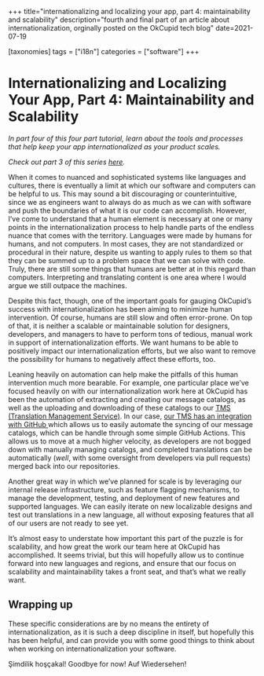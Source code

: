 +++
title="internationalizing and localizing your app, part 4: maintainability and scalability"
description="fourth and final part of an article about internationalization, orginally posted on the OkCupid tech blog"
date=2021-07-19

[taxonomies]
tags = ["i18n"]
categories = ["software"]
+++
# Internationalizing and Localizing Your App, Part 4: Maintainability and Scalability

*In part four of this four part tutorial, learn about the tools and processes that help keep your app internationalized as your product scales.*

*Check out part 3 of this series [here](https://tech.okcupid.com/internationalizing-and-localizing-your-app-part-3-technical-challenges-8d91b6cb9125).*

When it comes to nuanced and sophisticated systems like languages and cultures, there is eventually a limit at which our software and computers can be helpful to us. This may sound a bit discouraging or counterintuitive, since we as engineers want to always do as much as we can with software and push the boundaries of what it is our code can accomplish. However, I’ve come to understand that a human element is necessary at one or many points in the internationalization process to help handle parts of the endless nuance that comes with the territory. Languages were made by humans for humans, and not computers. In most cases, they are not standardized or procedural in their nature, despite us wanting to apply rules to them so that they can be summed up to a problem space that we can solve with code. Truly, there are still some things that humans are better at in this regard than computers. Interpreting and translating content is one area where I would argue we still outpace the machines.

Despite this fact, though, one of the important goals for gauging OkCupid’s success with internationalization has been aiming to minimize human intervention. Of course, humans are still slow and often error-prone. On top of that, it is neither a scalable or maintainable solution for designers, developers, and managers to have to perform tons of tedious, manual work in support of internationalization efforts. We want humans to be able to positively impact our internationalization efforts, but we also want to remove the possibility for humans to negatively affect these efforts, too.

Leaning heavily on automation can help make the pitfalls of this human intervention much more bearable. For example, one particular place we’ve focused heavily on with our internationalization work here at OkCupid has been the automation of extracting and creating our message catalogs, as well as the uploading and downloading of these catalogs to our [TMS (Translation Management Service)](https://en.wikipedia.org/wiki/Translation_management_system). In our case, [our TMS has an integration with GitHub ](https://lokalise.com/product/integrations/source-code/github)which allows us to easily automate the syncing of our message catalogs, which can be handle through some simple GitHub Actions. This allows us to move at a much higher velocity, as developers are not bogged down with manually managing catalogs, and completed translations can be automatically (*well*, with some oversight from developers via pull requests) merged back into our repositories.

Another great way in which we’ve planned for scale is by leveraging our internal release infrastructure, such as feature flagging mechanisms, to manage the development, testing, and deployment of new features and supported languages. We can easily iterate on new localizable designs and test out translations in a new language, all without exposing features that all of our users are not ready to see yet.

It’s almost easy to understate how important this part of the puzzle is for scalability, and how great the work our team here at OkCupid has accomplished. It seems trivial, but this will hopefully allow us to continue forward into new languages and regions, and ensure that our focus on scalability and maintainability takes a front seat, and that’s what we really want.

## Wrapping up

These specific considerations are by no means the entirety of internationalization, as it is such a deep discipline in itself, but hopefully this has been helpful, and can provide you with some good things to think about when working on internationalization your software.

Şimdilik hoşçakal! Goodbye for now! Auf Wiedersehen!

